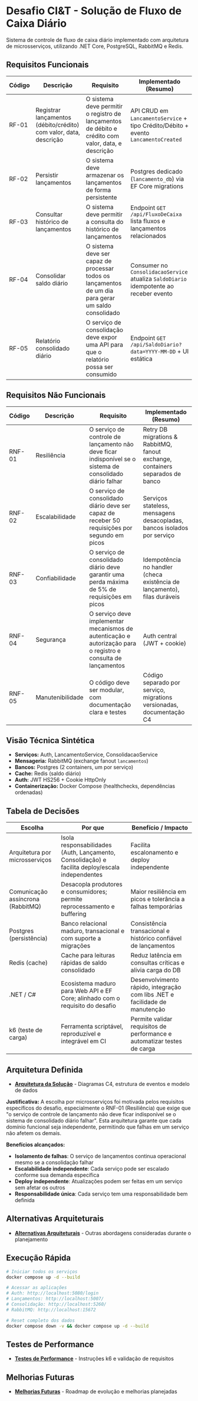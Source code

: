 # Desafio CI&T - Solução de Fluxo de Caixa Diário

Sistema de controle de fluxo de caixa diário implementado com arquitetura de microsserviços, utilizando .NET Core, PostgreSQL, RabbitMQ e Redis.

## Requisitos Funcionais

| Código | Descrição | Requisito | Implementado (Resumo) |
|--------|-----------|-----------|------------------------|
| RF-01 | Registrar lançamentos (débito/crédito) com valor, data, descrição | O sistema deve permitir o registro de lançamentos de débito e crédito com valor, data, e descrição | API CRUD em `LancamentoService` + tipo Crédito/Débito + evento `LancamentoCreated` |
| RF-02 | Persistir lançamentos | O sistema deve armazenar os lançamentos de forma persistente | Postgres dedicado (`lancamento_db`) via EF Core migrations |
| RF-03 | Consultar histórico de lançamentos | O sistema deve permitir a consulta do histórico de lançamentos | Endpoint `GET /api/FluxoDeCaixa` lista fluxos e lançamentos relacionados |
| RF-04 | Consolidar saldo diário | O sistema deve ser capaz de processar todos os lançamentos de um dia para gerar um saldo consolidado | Consumer no `ConsolidacaoService` atualiza `SaldoDiario` idempotente ao receber evento |
| RF-05 | Relatório consolidado diário | O serviço de consolidação deve expor uma API para que o relatório possa ser consumido | Endpoint `GET /api/SaldoDiario?data=YYYY-MM-DD` + UI estática |

## Requisitos Não Funcionais

| Código | Descrição | Requisito | Implementado (Resumo) |
|--------|-----------|-----------|-----------------------|
| RNF-01 | Resiliência | O serviço de controle de lançamento não deve ficar indisponível se o sistema de consolidado diário falhar | Retry DB migrations & RabbitMQ, fanout exchange, containers separados de banco |
| RNF-02 | Escalabilidade | O serviço de consolidado diário deve ser capaz de receber 50 requisições por segundo em picos | Serviços stateless, mensagens desacopladas, bancos isolados por serviço |
| RNF-03 | Confiabilidade | O serviço de consolidado diário deve garantir uma perda máxima de 5% de requisições em picos | Idempotência no handler (checa existência de lançamento), filas duráveis |
| RNF-04 | Segurança | O serviço deve implementar mecanismos de autenticação e autorização para o registro e consulta de lançamentos | Auth central (JWT + cookie)|
| RNF-05 | Manutenibilidade | O código deve ser modular, com documentação clara e testes | Código separado por serviço, migrations versionadas, documentação C4 |

## Visão Técnica Sintética

- **Serviços:** Auth, LancamentoService, ConsolidacaoService
- **Mensageria:** RabbitMQ (exchange fanout `lancamentos`)
- **Bancos:** Postgres (2 containers, um por serviço)
- **Cache:** Redis (saldo diário)
- **Auth:** JWT HS256 + Cookie HttpOnly
- **Containerização:** Docker Compose (healthchecks, dependências ordenadas)

## Tabela de Decisões

| Escolha | Por que | Benefício / Impacto |
|---|---|---|
| Arquitetura por microsserviços | Isola responsabilidades (Auth, Lançamento, Consolidação) e facilita deploy/escala independentes | Facilita escalonamento e deploy independente |
| Comunicação assíncrona (RabbitMQ) | Desacopla produtores e consumidores; permite reprocessamento e buffering | Maior resiliência em picos e tolerância a falhas temporárias |
| Postgres (persistência) | Banco relacional maduro, transacional e com suporte a migrações | Consistência transacional e histórico confiável de lançamentos |
| Redis (cache) | Cache para leituras rápidas de saldo consolidado | Reduz latência em consultas críticas e alivia carga do DB |
| .NET / C# | Ecosistema maduro para Web API e EF Core; alinhado com o requisito do desafio | Desenvolvimento rápido, integração com libs .NET e facilidade de manutenção |
| k6 (teste de carga) | Ferramenta scriptável, reproduzível e integrável em CI | Permite validar requisitos de performance e automatizar testes de carga |

## Arquitetura Definida
- **[Arquitetura da Solução](./docs/ARCHITECTURE.md)** - Diagramas C4, estrutura de eventos e modelo de dados

**Justificativa:**
A escolha por microsserviços foi motivada pelos requisitos específicos do desafio, especialmente o RNF-01 (Resiliência) que exige que "o serviço de controle de lançamento não deve ficar indisponível se o sistema de consolidado diário falhar". Esta arquitetura garante que cada domínio funcional seja independente, permitindo que falhas em um serviço não afetem os demais.

**Benefícios alcançados:**
- **Isolamento de falhas**: O serviço de lançamentos continua operacional mesmo se a consolidação falhar
- **Escalabilidade independente**: Cada serviço pode ser escalado conforme sua demanda específica
- **Deploy independente**: Atualizações podem ser feitas em um serviço sem afetar os outros
- **Responsabilidade única**: Cada serviço tem uma responsabilidade bem definida

## Alternativas Arquiteturais
- **[Alternativas Arquiteturais](./docs/ALTERNATIVES.md)** - Outras abordagens consideradas durante o planejamento

## Execução Rápida

```bash
# Iniciar todos os serviços
docker compose up -d --build

# Acessar as aplicações
# Auth: http://localhost:5080/login
# Lançamentos: http://localhost:5007/
# Consolidação: http://localhost:5260/
# RabbitMQ: http://localhost:15672

# Reset completo dos dados
docker compose down -v && docker compose up -d --build
```

## Testes de Performance
- **[Testes de Performance](./docs/TESTING.md)** - Instruções k6 e validação de requisitos

## Melhorias Futuras
- **[Melhorias Futuras](./docs/ROADMAP.md)** - Roadmap de evolução e melhorias planejadas  










